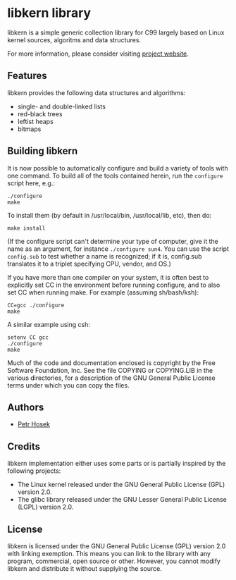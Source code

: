 libkern library
===============

libkern is a simple generic collection library for C99 largely based on
Linux kernel sources, algoritms and data structures.

For more information, please consider visiting [project
website](http://github.com/petrh/libkern).

Features
--------

libkern provides the following data structures and algorithms:

* single- and double-linked lists
* red-black trees
* leftist heaps
* bitmaps

Building libkern
----------------
		   
It is now possible to automatically configure and build a variety of
tools with one command. To build all of the tools contained herein, run
the `configure` script here, e.g.:

```shell
./configure 
make
```

To install them (by default in /usr/local/bin, /usr/local/lib, etc),
then do:

```shell
make install
```

(If the configure script can't determine your type of computer, give it
the name as an argument, for instance `./configure sun4`.  You can use
the script `config.sub` to test whether a name is recognized; if it is,
config.sub translates it to a triplet specifying CPU, vendor, and OS.)

If you have more than one compiler on your system, it is often best to
explicitly set CC in the environment before running configure, and to
also set CC when running make.  For example (assuming sh/bash/ksh):

```shell
CC=gcc ./configure
make
```

A similar example using csh:

```shell
setenv CC gcc
./configure
make
```

Much of the code and documentation enclosed is copyright by the Free
Software Foundation, Inc.  See the file COPYING or COPYING.LIB in the
various directories, for a description of the GNU General Public License
terms under which you can copy the files.

Authors
-------

* [Petr Hosek](mailto:p.hosek@imperial.ac.uk)

Credits
-------

libkern implementation either uses some parts or is partially inspired
by the following projects:

* The Linux kernel released under the GNU General Public License (GPL)
version 2.0.
* The glibc library released under the GNU Lesser General Public License
(LGPL) version 2.0.

License
-------

libkern is licensed under the GNU General Public License (GPL) version
2.0 with linking exemption. This means you can link to the library with
any program, commercial, open source or other. However, you cannot
modify libkern and distribute it without supplying the source.
